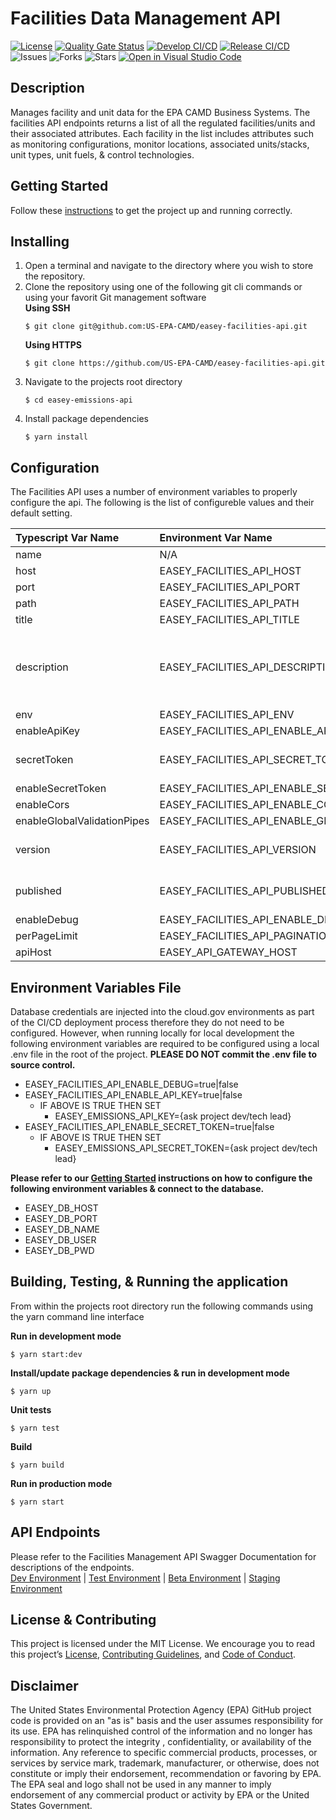 # Facilities Data Management API

[![License](https://img.shields.io/github/license/US-EPA-CAMD/easey-facilities-api)](https://github.com/US-EPA-CAMD/easey-facilities-api/blob/develop/LICENSE)
[![Quality Gate Status](https://sonarcloud.io/api/project_badges/measure?project=US-EPA-CAMD_easey-facilities-api&metric=alert_status)](https://sonarcloud.io/dashboard?id=US-EPA-CAMD_easey-facilities-api)
[![Develop CI/CD](https://github.com/US-EPA-CAMD/easey-facilities-api/workflows/Develop%20Branch%20Workflow/badge.svg)](https://github.com/US-EPA-CAMD/easey-facilities-api/actions)
[![Release CI/CD](https://github.com/US-EPA-CAMD/easey-facilities-api/workflows/Release%20Branch%20Workflow/badge.svg)](https://github.com/US-EPA-CAMD/easey-facilities-api/actions)
![Issues](https://img.shields.io/github/issues/US-EPA-CAMD/easey-facilities-api)
![Forks](https://img.shields.io/github/forks/US-EPA-CAMD/easey-facilities-api)
![Stars](https://img.shields.io/github/stars/US-EPA-CAMD/easey-facilities-api)
[![Open in Visual Studio Code](https://open.vscode.dev/badges/open-in-vscode.svg)](https://open.vscode.dev/US-EPA-CAMD/easey-facilities-api)

## Description
Manages facility and unit data for the EPA CAMD Business Systems. The facilities API endpoints returns a list of all the regulated facilities/units and their associated attributes. Each facility in the list includes attributes such as monitoring configurations, monitor locations, associated units/stacks, unit types, unit fuels, & control technologies.​

## Getting Started
Follow these [instructions](https://github.com/US-EPA-CAMD/devops/blob/master/GETTING-STARTED.md) to get the project up and running correctly.

## Installing
1. Open a terminal and navigate to the directory where you wish to store the repository.
2. Clone the repository using one of the following git cli commands or using your favorit Git management software<br>
    **Using SSH**
    ```
    $ git clone git@github.com:US-EPA-CAMD/easey-facilities-api.git
    ```
    **Using HTTPS**
    ```
    $ git clone https://github.com/US-EPA-CAMD/easey-facilities-api.git
    ```
3. Navigate to the projects root directory
    ```
    $ cd easey-emissions-api
    ```
4. Install package dependencies
    ```
    $ yarn install
    ```

## Configuration
The Facilities API uses a number of environment variables to properly configure the api. The following is the list of configureble values and their default setting.

| Typescript Var Name | Environment Var Name | Default Value | Comment |
| :------------------ | :------------------- | :------------ | :------ |
| name | N/A | facilities-api | Fixed value |
| host | EASEY_FACILITIES_API_HOST | localhost | Configurable
| port | EASEY_FACILITIES_API_PORT | 8020 | Configurable |
| path | EASEY_FACILITIES_API_PATH | facilities-mgmt | Configurable |
| title | EASEY_FACILITIES_API_TITLE | Facilities Management | Configurable |
| description | EASEY_FACILITIES_API_DESCRIPTION | Facility management API endpoints for power sector facilities and their attributes (e.g. units, stacks, and owners) | Configurable |
| env | EASEY_FACILITIES_API_ENV | local-dev | Configurable |
| enableApiKey | EASEY_FACILITIES_API_ENABLE_API_KEY | false | Configurable |
| secretToken | EASEY_FACILITIES_API_SECRET_TOKEN | *** | Dynamically set by CI/CD workflow |
| enableSecretToken | EASEY_FACILITIES_API_ENABLE_SECRET_TOKEN | false | Configurable |
| enableCors | EASEY_FACILITIES_API_ENABLE_CORS | true | Configurable |
| enableGlobalValidationPipes | EASEY_FACILITIES_API_ENABLE_GLOBAL_VALIDATION_PIPE | true | Configurable |
| version | EASEY_FACILITIES_API_VERSION | v0.0.0 | Dynamically set by CI/CD workflow |
| published | EASEY_FACILITIES_API_PUBLISHED | local | Dynamically set by CI/CD workflow |
| enableDebug | EASEY_FACILITIES_API_ENABLE_DEBUG | false | Configurable |
| perPageLimit | EASEY_FACILITIES_API_PAGINATION_MAX_PER_PAGE | 500 | Configurable |
| apiHost | EASEY_API_GATEWAY_HOST | api.epa.gov/easey/dev | Configurable |

## Environment Variables File
Database credentials are injected into the cloud.gov environments as part of the CI/CD deployment process therefore they do not need to be configured. However, when running locally for local development the following environment variables are required to be configured using a local .env file in the root of the project. **PLEASE DO NOT commit the .env file to source control.**

- EASEY_FACILITIES_API_ENABLE_DEBUG=true|false
- EASEY_FACILITIES_API_ENABLE_API_KEY=true|false
  - IF ABOVE IS TRUE THEN SET
    - EASEY_EMISSIONS_API_KEY={ask project dev/tech lead}
- EASEY_FACILITIES_API_ENABLE_SECRET_TOKEN=true|false
  - IF ABOVE IS TRUE THEN SET
    - EASEY_EMISSIONS_API_SECRET_TOKEN={ask project dev/tech lead}

**Please refer to our [Getting Started](https://github.com/US-EPA-CAMD/devops/blob/master/GETTING-STARTED.md) instructions on how to configure the following environment variables & connect to the database.**
- EASEY_DB_HOST
- EASEY_DB_PORT
- EASEY_DB_NAME
- EASEY_DB_USER
- EASEY_DB_PWD

## Building, Testing, & Running the application
From within the projects root directory run the following commands using the yarn command line interface

**Run in development mode**
```
$ yarn start:dev
```

**Install/update package dependencies & run in development mode**
```
$ yarn up
```

**Unit tests**
```
$ yarn test
```

**Build**
```
$ yarn build
```

**Run in production mode**
```
$ yarn start
```

## API Endpoints
Please refer to the Facilities Management API Swagger Documentation for descriptions of the endpoints.<br>
[Dev Environment](https://api.epa.gov/easey/dev/facilities-mgmt/swagger/) | [Test Environment](https://api.epa.gov/easey/test/facilities-mgmt/swagger/) | [Beta Environment](https://api.epa.gov/easey/beta/facilities-mgmt/swagger/) | [Staging Environment](https://api.epa.gov/easey/staging/facilities-mgmt/swagger/)

## License & Contributing
This project is licensed under the MIT License. We encourage you to read this project’s [License](LICENSE), [Contributing Guidelines](CONTRIBUTING.md), and [Code of Conduct](CODE-OF-CONDUCT.md).

## Disclaimer
The United States Environmental Protection Agency (EPA) GitHub project code is provided on an "as is" basis and the user assumes responsibility for its use. EPA has relinquished control of the information and no longer has responsibility to protect the integrity , confidentiality, or availability of the information. Any reference to specific commercial products, processes, or services by service mark, trademark, manufacturer, or otherwise, does not constitute or imply their endorsement, recommendation or favoring by EPA. The EPA seal and logo shall not be used in any manner to imply endorsement of any commercial product or activity by EPA or the United States Government.
